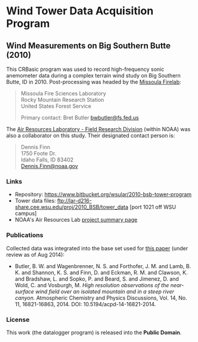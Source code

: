 Wind Tower Data Acquisition Program
===================================

Wind Measurements on Big Southern Butte (2010)
----------------------------------------------

This CRBasic program was used to record high-frequency sonic anemometer data 
during a complex terrain wind study on Big Southern Butte, ID in 2010. 
Post-processing was headed by the [Missoula Firelab](http://www.firelab.org):

> Missoula Fire Sciences Laboratory  
> Rocky Mountain Research Station  
> United States Forest Service  
>
> Primary contact: Bret Butler <bwbutler@fs.fed.us>

The [Air Resources Laboratory - Field Research Division](http://www.noaa.inel.gov/)
(within NOAA) was also a collaborator on this study. Their designated contact 
person is:

> Dennis Finn  
> 1750 Foote Dr.  
> Idaho Falls, ID 83402  
> <Dennis.Finn@noaa.gov>

### Links

* Repository: <https://www.bitbucket.org/wsular/2010-bsb-tower-program>
* Tower data files: <ftp://lar-d216-share.cee.wsu.edu/proj/2010_BSB/tower_data>
  [port 1021 off WSU campus]
* NOAA's Air Resources Lab [project summary page](http://www.noaa.inel.gov/projects/bigsouthern/big.htm)
  
### Publications 

Collected data was integrated into the base set used for 
[this paper](http://www.atmos-chem-phys-discuss.net/14/16821/2014/)
(under review as of Aug 2014):

* Butler, B. W. and Wagenbrenner, N. S. and Forthofer, J. M. and Lamb, B. K. 
  and Shannon, K. S. and Finn, D. and Eckman, R. M. and Clawson, K. and 
  Bradshaw, L. and Sopko, P. and Beard, S. and Jimenez, D. and Wold, C. and 
  Vosburgh, M. *High resolution observations of the near-surface wind field 
  over an isolated mountain and in a steep river canyon.* Atmospheric 
  Chemistry and Physics Discussions, Vol. 14, No. 11, 16821-16863, 2014. 
  DOI: 10.5194/acpd-14-16821-2014.

### License

This work (the datalogger program) is released into the **Public Domain**.
